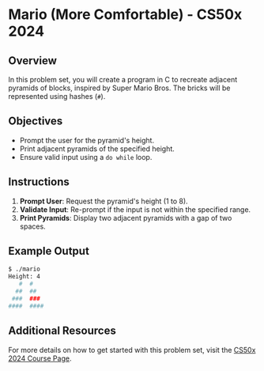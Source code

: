 # Mario (More Comfortable) - CS50x 2024

## Overview
In this problem set, you will create a program in C to recreate adjacent pyramids of blocks, inspired by Super Mario Bros. The bricks will be represented using hashes (`#`).

## Objectives
- Prompt the user for the pyramid's height.
- Print adjacent pyramids of the specified height.
- Ensure valid input using a `do while` loop.

## Instructions

1. **Prompt User**: Request the pyramid's height (1 to 8).
2. **Validate Input**: Re-prompt if the input is not within the specified range.
3. **Print Pyramids**: Display two adjacent pyramids with a gap of two spaces.

## Example Output
```sh
$ ./mario
Height: 4
   #  #
  ##  ##
 ###  ###
####  ####
```

## Additional Resources
For more details on how to get started with this problem set, visit the [CS50x 2024 Course Page](https://cs50.harvard.edu/x/2024/).